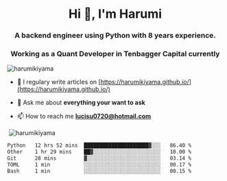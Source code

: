 <h1 align="center">Hi 👋, I'm Harumi</h1>
<h3 align="center">A backend engineer using <b>Python</b> with 8 years experience.</h3>
<h3 align="center">Working as a Quant Developer in <b>Tenbagger Capital</b> currently</h3>

<p align="left"> <img src="https://komarev.com/ghpvc/?username=harumikiyama" alt="harumikiyama" /> </p>


- 📝 I regulary write articles on [https://harumikiyama.github.io/](https://harumikiyama.github.io/)

- 💬 Ask me about **everything your want to ask**

- 📫 How to reach me **lucisu0720@hotmail.com**

<p>&nbsp;<img align="center" src="https://github-readme-stats.vercel.app/api?username=harumikiyama&show_icons=true" alt="harumikiyama" /></p>


<!--START_SECTION:waka-->

```txt
Python   12 hrs 52 mins  █████████████████████▓░░░   86.40 %
Other    1 hr 29 mins    ██▓░░░░░░░░░░░░░░░░░░░░░░   10.00 %
Git      28 mins         ▓░░░░░░░░░░░░░░░░░░░░░░░░   03.14 %
TOML     1 min           ░░░░░░░░░░░░░░░░░░░░░░░░░   00.17 %
Bash     1 min           ░░░░░░░░░░░░░░░░░░░░░░░░░   00.15 %
```

<!--END_SECTION:waka-->
